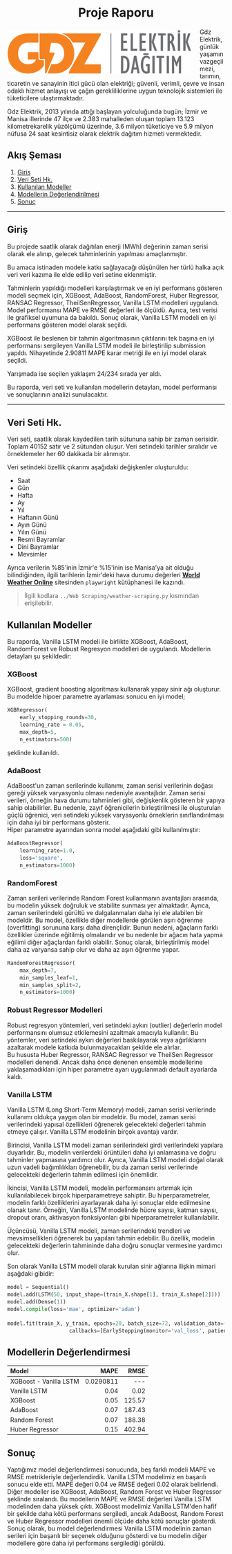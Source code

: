 <h1 align="center">Proje Raporu</h1>
 
<p align="center">
  <img src='./Images/gdz-logo2.png' style="float: left;margin:5px 20px 5px 1px" height='100'>
</p>

Gdz Elektrik, günlük yaşamın vazgeçilmezi, tarımın, ticaretin ve sanayinin itici gücü olan elektriği; güvenli, verimli, çevre ve insan odaklı hizmet anlayışı ve çağın gerekliliklerine uygun teknolojik sistemleri ile tüketicilere ulaştırmaktadır.

Gdz Elektrik, 2013 yılında attığı başlayan yolculuğunda bugün; İzmir ve Manisa illerinde 47 ilçe ve 2.383 mahalleden oluşan toplam 13.123 kilometrekarelik yüzölçümü üzerinde, 3.6 milyon tüketiciye ve 5.9  milyon nüfusa  24 saat kesintisiz olarak elektrik dağıtım hizmeti vermektedir.

## Akış Şeması
1. [Giriş](#giriş)
1. [Veri Seti Hk.](#veri-seti-hk)
1. [Kullanılan Modeller](#kullanılan-modeller)
1. [Modellerin Değerlendirilmesi](#modellerin-değerlendirmesi)
1. [Sonuç](#sonuç)

<hr>

## Giriş

Bu projede saatlik olarak dağıtılan enerji (MWh) değerinin zaman serisi olarak ele alınıp, gelecek tahminlerinin yapılması amaçlanmıştır.

Bu amaca istinaden modele katkı sağlayacağı düşünülen her türlü halka açık veri veri kazıma ile elde edilip veri setine eklenmiştir.

Tahminlerin yapıldığı modelleri karşılaştırmak ve en iyi performans gösteren modeli seçmek için, XGBoost, AdaBoost, RandomForest, Huber Regressor, RANSAC Regressor, TheilSenRegressor, Vanilla LSTM modelleri uygulandı. Model performansı MAPE ve RMSE değerleri ile ölçüldü. Ayrıca, test verisi ile grafiksel uyumuna da bakıldı. Sonuç olarak, Vanilla LSTM modeli en iyi performans gösteren model olarak seçildi.

XGBoost ile beslenen bir tahmin algoritmasının çıktılarını tek başına en iyi performansı sergileyen Vanilla LSTM modeli ile birleştirilip submission yapıldı. Nihayetinde 2.90811 MAPE karar metriği ile en iyi model olarak seçildi.  

Yarışmada ise seçilen yaklaşım 24/234 sırada yer aldı.

Bu raporda, veri seti ve kullanılan modellerin detayları, model performansı ve sonuçlarının analizi sunulacaktır.

<hr>

## Veri Seti Hk.
Veri seti, saatlik olarak kaydedilen tarih sütununa sahip bir zaman serisidir. Toplam 40152 satır ve 2 sütundan oluşur. Veri setindeki tarihler sıralıdır ve örneklemeler her 60 dakikada bir alınmıştır.

Veri setindeki özellik çıkarımı aşağıdaki değişkenler oluşturuldu:
* Saat
* Gün
* Hafta
* Ay
* Yıl
* Haftanın Günü
* Ayın Günü
* Yılın Günü
* Resmi Bayramlar
* Dini Bayramlar
* Mevsimler

Ayrıca verilerin %85'inin İzmir'e %15'inin ise Manisa'ya ait olduğu bilindiğinden, ilgili tarihlerin İzmir'deki hava durumu değerleri **[World Weather Online](https://www.worldweatheronline.com/izmir-weather-history/izmir/tr.aspx)** sitesinden `playwright` kütüphanesi ile kazındı.

> İlgili kodlara `../Web Scraping/weather-scraping.py` kısmından erişilebilir.

## Kullanılan Modeller
Bu raporda, Vanilla LSTM modeli ile birlikte XGBoost, AdaBoost, RandomForest ve Robust Regresyon modelleri de uygulandı. Modellerin detayları şu şekildedir:

### XGBoost
XGBoost, gradient boosting algoritması kullanarak yapay sinir ağı oluşturur. Bu modelde hipoer parametre ayarlaması sonucu en iyi model;
```py
XGBRegressor(
    early_stopping_rounds=30,
    learning_rate = 0.05,
    max_depth=5,
    n_estimators=500)
```
şeklinde kullanıldı.


### AdaBoost
AdaBoost'un zaman serilerinde kullanımı, zaman serisi verilerinin doğası gereği yüksek varyasyonlu olması nedeniyle avantajlıdır. Zaman serisi verileri, örneğin hava durumu tahminleri gibi, değişkenlik gösteren bir yapıya sahip olabilirler. Bu nedenle, zayıf öğrenicilerin birleştirilmesi ile oluşturulan güçlü öğrenici, veri setindeki yüksek varyasyonlu örneklerin sınıflandırılması için daha iyi bir performans gösterir.  
Hiper parametre ayarından sonra model aşağıdaki gibi kullanılmıştır:
```py
AdaBoostRegressor(
    learning_rate=1.0,
    loss='square',
    n_estimators=1000)
```

### RandomForest
Zaman serileri verilerinde Random Forest kullanmanın avantajları arasında, bu modelin yüksek doğruluk ve stabilite sunması yer almaktadır. Ayrıca, zaman serilerindeki gürültü ve dalgalanmaları daha iyi ele alabilen bir modeldir. Bu model, özellikle diğer modellerde görülen aşırı öğrenme (overfitting) sorununa karşı daha dirençlidir. Bunun nedeni, ağaçların farklı özellikler üzerinde eğitilmiş olmalarıdır ve bu nedenle bir ağacın hata yapma eğilimi diğer ağaçlardan farklı olabilir. Sonuç olarak, birleştirilmiş model daha az varyansa sahip olur ve daha az aşırı öğrenme yapar.
```py
RandomForestRegressor(
    max_depth=7,
    min_samples_leaf=1,
    min_samples_split=2,
    n_estimators=1000)
```

### Robust Regressor Modelleri
Robust regresyon yöntemleri, veri setindeki aykırı (outlier) değerlerin model performansını olumsuz etkilemesini azaltmak amacıyla kullanılır. Bu yöntemler, veri setindeki aykırı değerleri baskılayarak veya ağırlıklarını azaltarak modele katkıda bulunmayacakları şekilde ele alırlar.  
Bu hususta Huber Regressor, RANSAC Regressor ve TheilSen Regressor modelleri denendi. Ancak daha önce denenen ensemble modellerine yaklaşamadıkları için hiper parametre ayarı uygulanmadı default ayarlarda kaldı.

### Vanilla LSTM
Vanilla LSTM (Long Short-Term Memory) modeli, zaman serisi verilerinde kullanımı oldukça yaygın olan bir modeldir. Bu model, zaman serisi verilerindeki yapısal özellikleri öğrenerek gelecekteki değerleri tahmin etmeye çalışır. Vanilla LSTM modelinin birçok avantajı vardır.

Birincisi, Vanilla LSTM modeli zaman serilerindeki girdi verilerindeki yapılara duyarlıdır. Bu, modelin verilerdeki örüntüleri daha iyi anlamasına ve doğru tahminler yapmasına yardımcı olur. Ayrıca, Vanilla LSTM modeli doğal olarak uzun vadeli bağımlılıkları öğrenebilir, bu da zaman serisi verilerinde gelecekteki değerlerin tahmin edilmesi için önemlidir.

İkincisi, Vanilla LSTM modeli, modelin performansını artırmak için kullanılabilecek birçok hiperparametreye sahiptir. Bu hiperparametreler, modelin farklı özelliklerini ayarlayarak daha iyi sonuçlar elde edilmesine olanak tanır. Örneğin, Vanilla LSTM modelinde hücre sayısı, katman sayısı, dropout oranı, aktivasyon fonksiyonları gibi hiperparametreler kullanılabilir.

Üçüncüsü, Vanilla LSTM modeli, zaman serilerindeki trendleri ve mevsimsellikleri öğrenerek bu yapıları tahmin edebilir. Bu özellik, modelin gelecekteki değerlerin tahmininde daha doğru sonuçlar vermesine yardımcı olur.

Son olarak Vanilla LSTM modeli olarak kurulan sinir ağlarına ilişkin mimari aşağdaki gibidir:
```py
model = Sequential()
model.add(LSTM(50, input_shape=(train_X.shape[1], train_X.shape[2])))
model.add(Dense(1))
model.compile(loss='mae', optimizer='adam')

model.fit(train_X, y_train, epochs=20, batch_size=72, validation_data=(test_X, y_test), 
                    callbacks=[EarlyStopping(monitor='val_loss', patience=10)], verbose=0, shuffle=False)
```

## Modellerin Değerlendirmesi

|Model|MAPE|RMSE|
|:---|---:|--:|
|XGBoost - Vanilla LSTM|0.0290811|---|
|Vanilla LSTM|0.04|0.02|
|XGBoost|0.05|125.57|
|AdaBoost|0.07|187.43|
|Random Forest|0.07|188.38|
|Huber Regressor|0.15|402.94|

## Sonuç
Yaptığımız model değerlendirmesi sonucunda, beş farklı modeli MAPE ve RMSE metrikleriyle değerlendirdik. Vanilla LSTM modelimiz en başarılı sonucu elde etti. MAPE değeri 0.04 ve RMSE değeri 0.02 olarak belirlendi. Diğer modeller ise XGBoost, AdaBoost, Random Forest ve Huber Regressor şeklinde sıralandı. Bu modellerin MAPE ve RMSE değerleri Vanilla LSTM modelinden daha yüksek çıktı. XGBoost modelimiz Vanilla LSTM'den hafif bir şekilde daha kötü performans sergiledi, ancak AdaBoost, Random Forest ve Huber Regressor modelleri önemli ölçüde daha kötü sonuçlar gösterdi. Sonuç olarak, bu model değerlendirmesi Vanilla LSTM modelinin zaman serileri için başarılı bir seçenek olduğunu gösterdi ve bu modelin diğer modellere göre daha iyi performans sergilediği görüldü.

